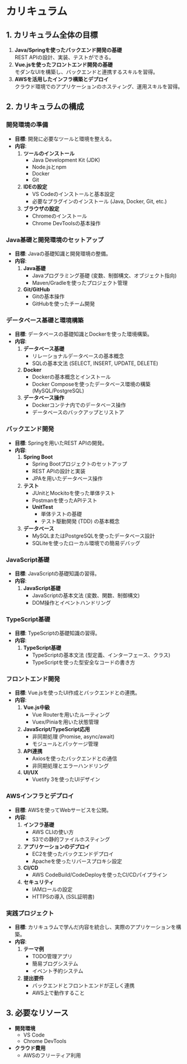 # カリキュラム

## **1. カリキュラム全体の目標**

1. **Java/Springを使ったバックエンド開発の基礎**\
   REST APIの設計、実装、テストができる。
2. **Vue.jsを使ったフロントエンド開発の基礎**\
   モダンなUIを構築し、バックエンドと連携するスキルを習得。
3. **AWSを活用したインフラ構築とデプロイ**\
   クラウド環境でのアプリケーションのホスティング、運用スキルを習得。


## **2. カリキュラムの構成**

### **開発環境の準備**

- **目標**: 開発に必要なツールと環境を整える。
- **内容**:
  1. **ツールのインストール**
     - Java Development Kit (JDK)
     - Node.jsとnpm
     - Docker
     - Git
  2. **IDEの設定**
     - VS Codeのインストールと基本設定
     - 必要なプラグインのインストール (Java, Docker, Git, etc.)
  3. **ブラウザの設定**
     - Chromeのインストール
     - Chrome DevToolsの基本操作


### **Java基礎と開発環境のセットアップ**

- **目標**: Javaの基礎知識と開発環境の整備。
- **内容**:
  1. **Java基礎**
     - Javaプログラミング基礎 (変数、制御構文、オブジェクト指向)
     - Maven/Gradleを使ったプロジェクト管理
  2. **Git/GitHub**
     - Gitの基本操作
     - GitHubを使ったチーム開発


### **データベース基礎と環境構築**

- **目標**: データベースの基礎知識とDockerを使った環境構築。
- **内容**:
  1. **データベース基礎**
     - リレーショナルデータベースの基本概念
     - SQLの基本文法 (SELECT, INSERT, UPDATE, DELETE)
  2. **Docker**
     - Dockerの基本概念とインストール
     - Docker Composeを使ったデータベース環境の構築 (MySQL/PostgreSQL)
  3. **データベース操作**
     - Dockerコンテナ内でのデータベース操作
     - データベースのバックアップとリストア


### **バックエンド開発**

- **目標**: Springを用いたREST APIの開発。
- **内容**:
  1. **Spring Boot**
     - Spring Bootプロジェクトのセットアップ
     - REST APIの設計と実装
     - JPAを用いたデータベース操作
  2. **テスト**
     - JUnitとMockitoを使った単体テスト
     - Postmanを使ったAPIテスト
     - **UnitTest**
       - 単体テストの基礎
       - テスト駆動開発 (TDD) の基本概念
  3. **データベース**
     - MySQLまたはPostgreSQLを使ったデータベース設計
     - SQLiteを使ったローカル環境での簡易デバッグ


### **JavaScript基礎**

- **目標**: JavaScriptの基礎知識の習得。
- **内容**:
  1. **JavaScript基礎**
     - JavaScriptの基本文法 (変数、関数、制御構文)
     - DOM操作とイベントハンドリング


### **TypeScript基礎**

- **目標**: TypeScriptの基礎知識の習得。
- **内容**:
  1. **TypeScript基礎**
     - TypeScriptの基本文法 (型定義、インターフェース、クラス)
     - TypeScriptを使った型安全なコードの書き方


### **フロントエンド開発**

- **目標**: Vue.jsを使ったUI作成とバックエンドとの連携。
- **内容**:
  1. **Vue.js中級**
     - Vue Routerを用いたルーティング
     - Vuex/Piniaを用いた状態管理
  2. **JavaScript/TypeScript応用**
     - 非同期処理 (Promise, async/await)
     - モジュールとパッケージ管理
  3. **API連携**
     - Axiosを使ったバックエンドとの通信
     - 非同期処理とエラーハンドリング
  4. **UI/UX**
     - Vuetify 3を使ったUIデザイン


### **AWSインフラとデプロイ**

- **目標**: AWSを使ってWebサービスを公開。
- **内容**:
  1. **インフラ基礎**
     - AWS CLIの使い方
     - S3での静的ファイルホスティング
  2. **アプリケーションのデプロイ**
     - EC2を使ったバックエンドデプロイ
     - Apacheを使ったリバースプロキシ設定
  3. **CI/CD**
     - AWS CodeBuild/CodeDeployを使ったCI/CDパイプライン
  4. **セキュリティ**
     - IAMロールの設定
     - HTTPSの導入 (SSL証明書)


### **実践プロジェクト**

- **目標**: カリキュラムで学んだ内容を統合し、実際のアプリケーションを構築。
- **内容**:
  1. **テーマ例**
     - TODO管理アプリ
     - 簡易ブログシステム
     - イベント予約システム
  2. **提出要件**
     - バックエンドとフロントエンドが正しく連携
     - AWS上で動作すること


## **3. 必要なリソース**

- **開発環境**
  - VS Code
  - Chrome DevTools
- **クラウド費用**
  - AWSのフリーティア利用




